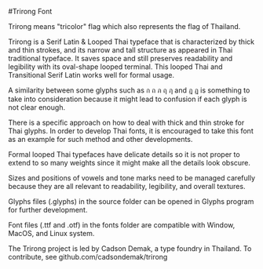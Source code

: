 #Trirong Font

Trirong means "tricolor" flag which also represents the flag of Thailand.

Trirong is a Serif Latin & Looped Thai typeface that is characterized by thick and thin strokes, and its narrow and tall structure as appeared in Thai traditional typeface.  It saves space and still preserves readability and legibility with its oval-shape looped terminal. This looped Thai and Transitional Serif Latin works well for formal usage.

A similarity between some glyphs such as ก ถ ภ ฤ ฦ and ฎ ฏ is something to  take into consideration because it might lead to  confusion if each glyph is not clear enough.

There is a specific approach on how to deal with thick and thin stroke for Thai glyphs. In order to develop Thai fonts, it is encouraged to take this font as an example for such method and other developments.

Formal looped Thai typefaces have delicate details so it is not proper to extend to so many weights since it might make all the details look obscure.

Sizes and positions of vowels and tone marks need to be managed carefully because they are all relevant to readability, legibility, and overall textures.

Glyphs files (.glyphs) in the source folder can be opened in Glyphs program for further development.

Font files (.ttf and .otf) in the fonts folder are compatible with Window, MacOS, and Linux system.




The Trirong project is led by Cadson Demak, a type foundry in Thailand. To contribute, see github.com/cadsondemak/trirong
